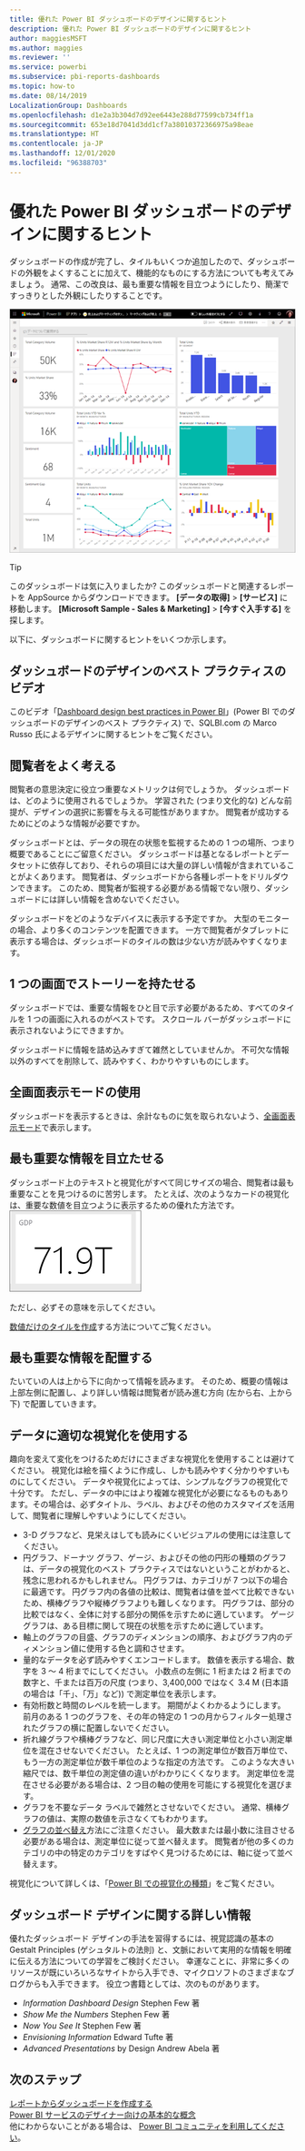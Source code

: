 ```yaml
---
title: 優れた Power BI ダッシュボードのデザインに関するヒント
description: 優れた Power BI ダッシュボードのデザインに関するヒント
author: maggiesMSFT
ms.author: maggies
ms.reviewer: ''
ms.service: powerbi
ms.subservice: pbi-reports-dashboards
ms.topic: how-to
ms.date: 08/14/2019
LocalizationGroup: Dashboards
ms.openlocfilehash: d1e2a3b304d7d92ee6443e288d77599cb734ff1a
ms.sourcegitcommit: 653e18d7041d3dd1cf7a38010372366975a98eae
ms.translationtype: HT
ms.contentlocale: ja-JP
ms.lasthandoff: 12/01/2020
ms.locfileid: "96388703"
---
```

# <a name="tips-for-designing-a-great-power-bi-dashboard"></a>優れた Power BI ダッシュボードのデザインに関するヒント
ダッシュボードの作成が完了し、タイルもいくつか追加したので、ダッシュボードの外観をよくすることに加えて、機能的なものにする方法についても考えてみましょう。 通常、この改良は、最も重要な情報を目立つようにしたり、簡潔ですっきりとした外観にしたりすることです。

![マーケティングと売り上げのサンプル ダッシュボードのサンプル](media/service-dashboards-design-tips/power-bi-marketing-sample-dashboard.png)

> [!TIP]
> このダッシュボードは気に入りましたか? このダッシュボードと関連するレポートを AppSource からダウンロードできます。 **[データの取得]**  >  **[サービス]** に移動します。 **[Microsoft Sample - Sales & Marketing]**  >  **[今すぐ入手する]** を探します。

以下に、ダッシュボードに関するヒントをいくつか示します。

## <a name="dashboard-design-best-practices-video"></a>ダッシュボードのデザインのベスト プラクティスのビデオ

このビデオ「[Dashboard design best practices in Power BI](https://www.youtube.com/watch?v=-tdkUYrzrio)」(Power BI でのダッシュボードのデザインのベスト プラクティス) で、SQLBI.com の Marco Russo 氏によるデザインに関するヒントをご覧ください。

## <a name="consider-your-audience"></a>閲覧者をよく考える
閲覧者の意思決定に役立つ重要なメトリックは何でしょうか。 ダッシュボードは、どのように使用されるでしょうか。 学習された (つまり文化的な) どんな前提が、デザインの選択に影響を与える可能性がありますか。 閲覧者が成功するためにどのような情報が必要ですか。

ダッシュボードとは、データの現在の状態を監視するための 1 つの場所、つまり概要であることにご留意ください。 ダッシュボードは基となるレポートとデータセットに依存しており、それらの項目には大量の詳しい情報が含まれていることがよくあります。 閲覧者は、ダッシュボードから各種レポートをドリルダウンできます。 このため、閲覧者が監視する必要がある情報でない限り、ダッシュボードには詳しい情報を含めないでください。

ダッシュボードをどのようなデバイスに表示する予定ですか。 大型のモニターの場合、より多くのコンテンツを配置できます。 一方で閲覧者がタブレットに表示する場合は、ダッシュボードのタイルの数は少ない方が読みやすくなります。

## <a name="tell-a-story-on-one-screen"></a>1 つの画面でストーリーを持たせる
ダッシュボードでは、重要な情報をひと目で示す必要があるため、すべてのタイルを 1 つの画面に入れるのがベストです。 スクロール バーがダッシュボードに表示されないようにできますか。

ダッシュボードに情報を詰め込みすぎて雑然としていませんか。  不可欠な情報以外のすべてを削除して、読みやすく、わかりやすいものにします。

## <a name="make-use-of-full-screen-mode"></a>全画面表示モードの使用
ダッシュボードを表示するときは、余計なものに気を取られないよう、[全画面表示モード](../consumer/end-user-focus.md)で表示します。

## <a name="accent-the-most-important-information"></a>最も重要な情報を目立たせる
ダッシュボード上のテキストと視覚化がすべて同じサイズの場合、閲覧者は最も重要なことを見つけるのに苦労します。 たとえば、次のようなカードの視覚化は、重要な数値を目立つように表示するための優れた方法です。  
![カード視覚エフェクト](media/service-dashboards-design-tips/pbi_card.png)

ただし、必ずその意味を示してください。  

[数値だけのタイルを作成](../visuals/power-bi-visualization-card.md)する方法についてご覧ください。

## <a name="place-the-most-important-information"></a>最も重要な情報を配置する
たいていの人は上から下に向かって情報を読みます。 そのため、概要の情報は上部左側に配置し、より詳しい情報は閲覧者が読み進む方向 (左から右、上から下) で配置していきます。

## <a name="use-the-right-visualization-for-the-data"></a>データに適切な視覚化を使用する
趣向を変えて変化をつけるためだけにさまざまな視覚化を使用することは避けてください。  視覚化は絵を描くように作成し、しかも読みやすく分かりやすいものにしてください。  データや視覚化によっては、シンプルなグラフの視覚化で十分です。 ただし、データの中にはより複雑な視覚化が必要になるものもあります。その場合は、必ずタイトル、ラベル、およびその他のカスタマイズを活用して、閲覧者に理解しやすいようにしてください。  

* 3-D グラフなど、見栄えはしても読みにくいビジュアルの使用には注意してください。 
* 円グラフ、ドーナツ グラフ、ゲージ、およびその他の円形の種類のグラフは、データの視覚化のベスト プラクティスではないということがわかると、残念に思われるかもしれません。 円グラフは、カテゴリが 7 つ以下の場合に最適です。 円グラフ内の各値の比較は、閲覧者は値を並べて比較できないため、横棒グラフや縦棒グラフよりも難しくなります。 円グラフは、部分の比較ではなく、全体に対する部分の関係を示すために適しています。 ゲージ グラフは、ある目標に関して現在の状態を示すために適しています。
* 軸上のグラフの目盛、グラフのディメンションの順序、およびグラフ内のディメンション値に使用する色と調和させます。
* 量的なデータを必ず読みやすくエンコードします。 数値を表示する場合、数字を 3 ～ 4 桁までにしてください。 小数点の左側に 1 桁または 2 桁までの数字と、千または百万の尺度 (つまり、3,400,000 ではなく 3.4 M (日本語の場合は「千」、「万」など)) で測定単位を表示します。
* 有効桁数と時間のレベルを統一します。 期間がよくわかるようにします。 前月のある 1 つのグラフを、その年の特定の 1 つの月からフィルター処理されたグラフの横に配置しないでください。
* 折れ線グラフや横棒グラフなど、同じ尺度に大きい測定単位と小さい測定単位を混在させないでください。 たとえば、1 つの測定単位が数百万単位で、もう一方の測定単位が数千単位のような指定の方法です。 このような大きい縮尺では、数千単位の測定値の違いがわかりにくくなります。 測定単位を混在させる必要がある場合は、2 つ目の軸の使用を可能にする視覚化を選びます。
* グラフを不要なデータ ラベルで雑然とさせないでください。 通常、横棒グラフの値は、実際の数値を示さなくてもわかります。
* [グラフの並べ替え](../consumer/end-user-change-sort.md)方法にご注意ください。 最大数または最小数に注目させる必要がある場合は、測定単位に従って並べ替えます。 閲覧者が他の多くのカテゴリの中の特定のカテゴリをすばやく見つけるためには、軸に従って並べ替えます。  

視覚化について詳しくは、「[Power BI での視覚化の種類](../visuals/power-bi-visualization-types-for-reports-and-q-and-a.md)」をご覧ください。  

## <a name="learn-more-about-dashboard-design"></a>ダッシュボード デザインに関する詳しい情報
優れたダッシュボード デザインの手法を習得するには、視覚認識の基本の Gestalt Principles (ゲシュタルトの法則) と、文脈において実用的な情報を明確に伝える方法についての学習をご検討ください。 幸運なことに、非常に多くのリソースが既にいろいろなサイトから入手でき、マイクロソフトのさまざまなブログからも入手できます。 役立つ書籍としては、次のものがあります。

* *Information Dashboard Design* Stephen Few 著  
* *Show Me the Numbers* Stephen Few 著  
* *Now You See It* Stephen Few 著  
* *Envisioning Information* Edward Tufte 著  
* *Advanced Presentations* by Design Andrew Abela 著   

## <a name="next-steps"></a>次のステップ
[レポートからダッシュボードを作成する](service-dashboard-create.md)  
[Power BI サービスのデザイナー向けの基本的な概念](../fundamentals/service-basic-concepts.md)  
他にわからないことがある場合は、 [Power BI コミュニティを利用してください](https://community.powerbi.com/)。
